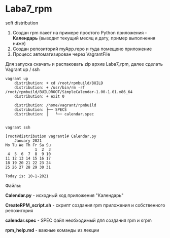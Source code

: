 # Laba7_rpm
soft distribution


1. Создан rpm пакет на примере простого Python приложения - <B>Календарь</B> (выводит текущий месяц и дату, пример выполнения ниже) 
2. Создан репозиторий myApp.repo и туда помещено приложение 
3. Процесс автоматизирован через VagrantFile 


Для запуска скачать и распаковать zip архив Laba7_rpm, далее сделать Vagrant up / ssh 

```
vagrant up
    distribution: + cd /root/rpmbuild/BUILD
    distribution: + /usr/bin/rm -rf /root/rpmbuild/BUILDROOT/SimpleCalendar-1.00-1.01.x86_64
    distribution: + exit 0
    
    distribution: /home/vagrant/rpmbuild
    distribution: ├── SPECS
    distribution: │   └── calendar.spec


vagrant ssh

[root@distribution vagrant]# Calendar.py 
    January 2021
Mo Tu We Th Fr Sa Su
             1  2  3
 4  5  6  7  8  9 10
11 12 13 14 15 16 17
18 19 20 21 22 23 24
25 26 27 28 29 30 31

Today is: 10-1-2021
```

Файлы:

<B>Calendar.py</B> - исходный код приложения "Календарь" 

<B>CreateRPM_script.sh</B> - скрипт создания rpm приложения и собственного репозитория 

<B>calendar.spec</B> - SPEC файл необходимый для создания rpm и srpm

<B>rpm_help.md</B> - важные команды из лекции 
